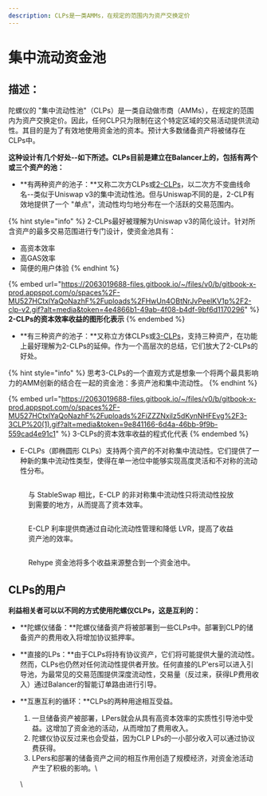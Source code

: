 ```yaml
---
description: CLPs是一类AMMs，在规定的范围内为资产交换定价
---
```


# 集中流动资金池

## 描述：

陀螺仪的 "集中流动性池"（CLPs）是一类自动做市商（AMMs），在规定的范围内为资产交换定价。因此，任何CLP只为限制在这个特定区域的交易活动提供流动性。其目的是为了有效地使用资金池的资本。预计大多数储备资产将被储存在CLPs中。

**这种设计有几个好处--如下所述。CLPs目前是建立在Balancer上的，包括有两个或三个资产的池：**

* **有两种资产的池子：**又称二次方CLPs或[2-CLPs](2-CLPs.md)，以二次方不变曲线命名--类似于Uniswap v3的集中流动性池。但与Uniswap不同的是，2-CLP有效地提供了一个 "单点"，流动性均匀地分布在一个活跃的交易范围内。

{% hint style="info" %}
2-CLPs最好被理解为Uniswap v3的简化设计。针对所含资产的最多交易范围进行专门设计，使资金池具有：

* 高资本效率
* 高GAS效率
* 简便的用户体验
{% endhint %}

{% embed url="https://2063019688-files.gitbook.io/~/files/v0/b/gitbook-x-prod.appspot.com/o/spaces%2F-MU527HCtxlYaQoNazhF%2Fuploads%2FHwUn4OBtNrJvPeelKV1p%2F2-clp-v2.gif?alt=media&token=4e4866b1-49ab-4f08-b4df-9bf6d1170296" %}
**2-CLPs的资本效率收益的图形化表示**
{% endembed %}

* **有三种资产的池子：**又称立方体CLPs或[3-CLPs](3-CLPs.md)，支持三种资产，在功能上最好理解为2-CLPs的延伸。作为一个高层次的总结，它们放大了2-CLPs的好处。

{% hint style="info" %}
思考3-CLPs的一个直观方式是想象一个将两个最具影响力的AMM创新的结合在一起的资金池：多资产池和集中流动性。
{% endhint %}

{% embed url="https://2063019688-files.gitbook.io/~/files/v0/b/gitbook-x-prod.appspot.com/o/spaces%2F-MU527HCtxlYaQoNazhF%2Fuploads%2FiZZZNxilz5dKynNHFEvg%2F3-3CLP%20(1).gif?alt=media&token=9e841166-6d4a-46bb-9f9b-559cad4e91c1" %}
3-CLPs的资本效率收益的程式化代表
{% endembed %}

* E-CLPs（即椭圆形 CLPs）支持两个资产的不对称集中流动性。它们提供了一种新的集中流动性类型，使得在单一池位中能够实现高度灵活和不对称的流动性分布。

<figure><img src="../../.gitbook/assets/E-CLP-liquidity-density-animated-chart-v6.gif" alt=""><figcaption><p>与 StableSwap 相比，E-CLP 的非对称集中流动性只将流动性投放到需要的地方，从而提高了资本效率。</p></figcaption></figure>

<figure><img src="../../.gitbook/assets/Rate-providers-v8.gif" alt=""><figcaption><p>E-CLP 利率提供商通过自动化流动性管理和降低 LVR，提高了收益资产池的效率。</p></figcaption></figure>

<figure><img src="../../.gitbook/assets/Boosted-E-CLPs.gif" alt=""><figcaption><p>Rehype 资金池将多个收益来源整合到一个资金池中。</p></figcaption></figure>

## CLPs的用户

**利益相关者可以以不同的方式使用陀螺仪CLPs，这是互利的：**

* **陀螺仪储备：**陀螺仪储备资产将被部署到一些CLPs中。部署到CLP的储备资产的费用收入将增加协议抵押率。
* **直接的LPs：**由于CLPs将持有协议资产，它们将可能提供大量的流动性。然而，CLPs也仍然对任何流动性提供者开放。任何直接的LP'ers可以进入引导池，为最常见的交易范围提供深度流动性，交易量（反过来，获得LP费用收入）通过Balancer的智能订单路由进行引导。
*   **互惠互利的循环：**CLPs的两种用途相互受益。

    1. 一旦储备资产被部署，LPers就会从具有高资本效率的实质性引导池中受益。这增加了资金池的活动，从而增加了费用收入。
    2. 陀螺仪协议反过来也会受益，因为CLP LPs的一小部分收入可以通过协议费获得。
    3. LPers和部署的储备资产之间的相互作用创造了规模经济，对资金池活动产生了积极的影响。\


    \


